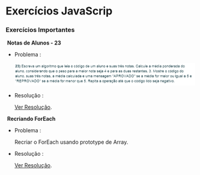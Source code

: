 # Exercícios JavaScrip

### Exercícios Importantes
​	**Notas de Alunos - 23**

- Problema :

  ![ex23](https://github.com/igfeitall/desafios-web-moderno/blob/main/img/ex23.png)

  

- Resolução :

  [Ver Resolução](https://github.com/igfeitall/desafios-web-moderno/blob/main/JavaScript/ex23.js).

​	**Recriando ForEach**

- Problema :

  Recriar o ForEach usando prototype de Array.
  

- Resolução :

  [Ver Resolução](https://github.com/igfeitall/desafios-web-moderno/blob/main/JavaScript/forEach2.js).